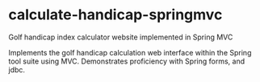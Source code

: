 # calculate-handicap-springmvc
Golf handicap index calculator website implemented in Spring MVC

Implements the golf handicap calculation web interface within the Spring tool suite using MVC.
Demonstrates proficiency with Spring forms, and jdbc.

